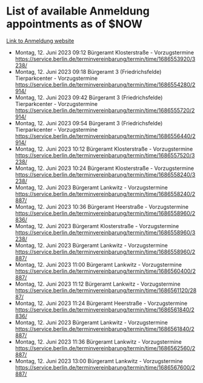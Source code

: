 # List of available Anmeldung appointments as of $NOW
[Link to Anmeldung website](https://service.berlin.de/terminvereinbarung/termin/tag.php?termin=1&anliegen[]=120686&dienstleisterlist=122210,122217,327316,122219,327312,122227,327314,122231,327346,122243,327348,122254,122252,329742,122260,329745,122262,329748,122271,327278,122273,327274,122277,327276,330436,122280,327294,122282,327290,122284,327292,122291,327270,122285,327266,122286,327264,122296,327268,150230,329760,122297,327286,122294,327284,122312,329763,122314,329775,122304,327330,122311,327334,122309,327332,317869,122281,327352,122279,329772,122283,122276,327324,122274,327326,122267,329766,122246,327318,122251,327320,122257,327322,122208,327298,122226,327300&herkunft=http%3A%2F%2Fservice.berlin.de%2Fdienstleistung%2F120686%2F)
- Montag, 12. Juni 2023 09:12 Bürgeramt Klosterstraße - Vorzugstermine https://service.berlin.de/terminvereinbarung/termin/time/1686553920/3238/
- Montag, 12. Juni 2023 09:18 Bürgeramt 3 (Friedrichsfelde) Tierparkcenter - Vorzugstermine https://service.berlin.de/terminvereinbarung/termin/time/1686554280/2914/
- Montag, 12. Juni 2023 09:42 Bürgeramt 3 (Friedrichsfelde) Tierparkcenter - Vorzugstermine https://service.berlin.de/terminvereinbarung/termin/time/1686555720/2914/
- Montag, 12. Juni 2023 09:54 Bürgeramt 3 (Friedrichsfelde) Tierparkcenter - Vorzugstermine https://service.berlin.de/terminvereinbarung/termin/time/1686556440/2914/
- Montag, 12. Juni 2023 10:12 Bürgeramt Klosterstraße - Vorzugstermine https://service.berlin.de/terminvereinbarung/termin/time/1686557520/3238/
- Montag, 12. Juni 2023 10:24 Bürgeramt Klosterstraße - Vorzugstermine https://service.berlin.de/terminvereinbarung/termin/time/1686558240/3238/
- Montag, 12. Juni 2023  Bürgeramt Lankwitz - Vorzugstermine https://service.berlin.de/terminvereinbarung/termin/time/1686558240/2887/
- Montag, 12. Juni 2023 10:36 Bürgeramt Heerstraße - Vorzugstermine https://service.berlin.de/terminvereinbarung/termin/time/1686558960/2836/
- Montag, 12. Juni 2023  Bürgeramt Klosterstraße - Vorzugstermine https://service.berlin.de/terminvereinbarung/termin/time/1686558960/3238/
- Montag, 12. Juni 2023  Bürgeramt Lankwitz - Vorzugstermine https://service.berlin.de/terminvereinbarung/termin/time/1686558960/2887/
- Montag, 12. Juni 2023 11:00 Bürgeramt Lankwitz - Vorzugstermine https://service.berlin.de/terminvereinbarung/termin/time/1686560400/2887/
- Montag, 12. Juni 2023 11:12 Bürgeramt Lankwitz - Vorzugstermine https://service.berlin.de/terminvereinbarung/termin/time/1686561120/2887/
- Montag, 12. Juni 2023 11:24 Bürgeramt Heerstraße - Vorzugstermine https://service.berlin.de/terminvereinbarung/termin/time/1686561840/2836/
- Montag, 12. Juni 2023  Bürgeramt Lankwitz - Vorzugstermine https://service.berlin.de/terminvereinbarung/termin/time/1686561840/2887/
- Montag, 12. Juni 2023 11:36 Bürgeramt Lankwitz - Vorzugstermine https://service.berlin.de/terminvereinbarung/termin/time/1686562560/2887/
- Montag, 12. Juni 2023 13:00 Bürgeramt Lankwitz - Vorzugstermine https://service.berlin.de/terminvereinbarung/termin/time/1686567600/2887/
